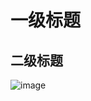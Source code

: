 # 一级标题
## 二级标题
![image](https://github.com/Mi-racle/java-2019-homeworks/blob/master/3-OOPAdvanced/%E6%9D%8E%E5%9F%B9%E5%89%80-171860519/Huluwa.png)
